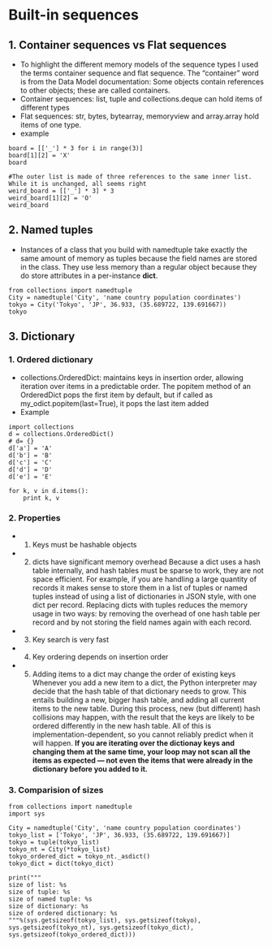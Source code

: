 # Built-in sequences
## 1. Container sequences vs Flat sequences
* To highlight the different memory models of the sequence types I used the terms container sequence and flat sequence. 
  The “container” word is from the Data Model documentation: Some objects contain references to other objects; these are called containers.
* Container sequences: list, tuple and collections.deque can hold items of different types
* Flat sequences: str, bytes, bytearray, memoryview and array.array hold items of one type.
* example
```
board = [['_'] * 3 for i in range(3)]
board[1][2] = 'X'
board

#The outer list is made of three references to the same inner list. While it is unchanged, all seems right
weird_board = [['_'] * 3] * 3
weird_board[1][2] = 'O'
weird_board
```

## 2. Named tuples
* Instances of a class that you build with namedtuple take exactly the same amount of memory as tuples because the field names are stored in the class. 
  They use less memory than a regular object because they do store attributes in a per-instance __dict__.
```
from collections import namedtuple
City = namedtuple('City', 'name country population coordinates')
tokyo = City('Tokyo', 'JP', 36.933, (35.689722, 139.691667))
tokyo
```

## 3. Dictionary
### 1.  Ordered dictionary
  * collections.OrderedDict: maintains keys in insertion order, allowing iteration over items in a predictable order. 
  The popitem method of an OrderedDict pops the first item by default, 
  but if called as my_odict.popitem(last=True), it pops the last item added
  * Example
```
import collections
d = collections.OrderedDict() 
# d= {}
d['a'] = 'A'
d['b'] = 'B'
d['c'] = 'C'
d['d'] = 'D'
d['e'] = 'E'

for k, v in d.items():
    print k, v
```
### 2. Properties
* 1. Keys must be hashable objects
* 2. dicts have significant memory overhead
  Because a dict uses a hash table internally, and hash tables must be sparse to work, they are not space efficient. 
  For example, if you are handling a large quantity of records it makes sense to store them in a list of tuples or named tuples instead of using a list of dictionaries in JSON style, with one dict per record. 
  Replacing dicts with tuples reduces the memory usage in two ways: by removing the overhead of one hash table per record and by not storing the field names again with each record.
* 3. Key search is very fast
* 4. Key ordering depends on insertion order
* 5. Adding items to a dict may change the order of existing keys
  Whenever you add a new item to a dict, the Python interpreter may decide that the hash table of that dictionary needs to grow. This entails building a new, bigger hash table, and adding all current items to the new table. During this process, new (but different) hash collisions may happen, with the result that the keys are likely to be ordered differently in the new hash table. All of this is implementation-dependent, so you cannot reliably predict when it will happen. **If you are iterating over the dictionay keys and changing them at the same time, your loop may not scan all the items as expected — not even the items that were already in the dictionary before you added to it.**

### 3. Comparision of sizes
```
from collections import namedtuple
import sys

City = namedtuple('City', 'name country population coordinates')
tokyo_list = ['Tokyo', 'JP', 36.933, (35.689722, 139.691667)]
tokyo = tuple(tokyo_list)
tokyo_nt = City(*tokyo_list)
tokyo_ordered_dict = tokyo_nt._asdict()
tokyo_dict = dict(tokyo_dict)

print("""
size of list: %s
size of tuple: %s
size of named tuple: %s
size of dictionary: %s
size of ordered dictionary: %s
"""%(sys.getsizeof(tokyo_list), sys.getsizeof(tokyo), sys.getsizeof(tokyo_nt), sys.getsizeof(tokyo_dict), sys.getsizeof(tokyo_ordered_dict)))

```
